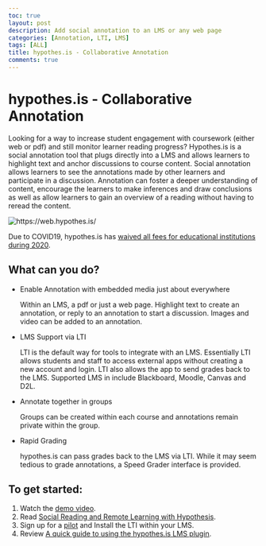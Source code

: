 ```yaml
---
toc: true
layout: post
description: Add social annotation to an LMS or any web page
categories: [Annotation, LTI, LMS]
tags: [ALL]
title: hypothes.is - Collaborative Annotation
comments: true
---
```

# hypothes.is - Collaborative Annotation

Looking for a way to increase student engagement with coursework (either web or pdf) and still monitor learner reading progress? Hypothes.is is a social annotation tool that plugs directly into a LMS and allows learners to highlight text and anchor discussions to course content. Social annotation allows learners to see the annotations made by other learners and participate in a discussion. Annotation can foster a deeper understanding of content, encourage the learners to make inferences and draw conclusions as well as allow learners to gain an overview of a reading without having to reread the content.

![]({{site.baseurl}}/images/hypothes-is.png "https://web.hypothes.is/")

Due to COVID19, hypothes.is has [waived all fees for educational institutions during 2020](https://web.hypothes.is/blog/hypothesis-for-instructional-continuity-during-covid-19/).

## What can you do?
- Enable Annotation with embedded media just about everywhere

  Within an LMS, a pdf or just a web page. Highlight text to create an annotation, or reply to an annotation to start a discussion. Images and video can be added to an annotation.

- LMS Support via LTI

  LTI is the default way for tools to integrate with an LMS. Essentially LTI allows students and staff to access external apps without creating a new account and login. LTI also allows the app to send grades back to the LMS. Supported LMS in include Blackboard, Moodle, Canvas and D2L.

- Annotate together in groups

  Groups can be created within each course and annotations remain private within the group.

- Rapid Grading

  hypothes.is can pass grades back to the LMS via LTI. While it may seem tedious to grade annotations, a Speed Grader interface is provided.

## To get started:
1. Watch the [demo video](https://youtu.be/N4QPxr6cN7Q).
1. Read [Social Reading and Remote Learning with Hypothesis](https://web.hypothes.is/blog/social-reading-and-remote-learning-with-hypothesis/).
1. Sign up for a [pilot](https://web.hypothes.is/education/lms/) and Install the LTI within your LMS.
1. Review [A quick guide to using the hypothes.is LMS plugin](https://digitocentrism.com/teaching-2/a-quick-guide-to-using-the-hypothes-is-lms-plugin/).
